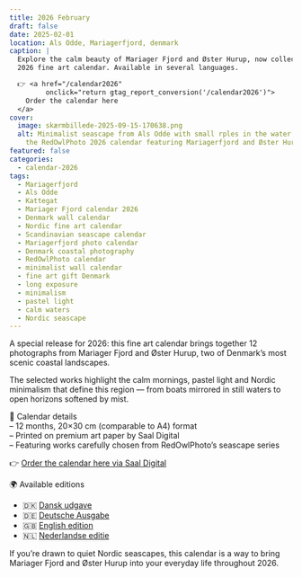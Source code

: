 ```yaml
---
title: 2026 February
draft: false
date: 2025-02-01
location: Als Odde, Mariagerfjord, denmark
caption: |
  Explore the calm beauty of Mariager Fjord and Øster Hurup, now collected in my
  2026 fine art calendar. Available in several languages.

  👉 <a href="/calendar2026"
         onclick="return gtag_report_conversion('/calendar2026')">
    Order the calendar here
  </a>
cover:
  image: skærmbillede-2025-09-15-170638.png
  alt: Minimalist seascape from Als Odde with small rples in the water. part of
    the RedOwlPhoto 2026 calendar featuring Mariagerfjord and Øster Hurup.
featured: false
categories:
  - calendar-2026
tags:
  - Mariagerfjord
  - Als Odde
  - Kattegat
  - Mariager Fjord calendar 2026
  - Denmark wall calendar
  - Nordic fine art calendar
  - Scandinavian seascape calendar
  - Mariagerfjord photo calendar
  - Denmark coastal photography
  - RedOwlPhoto calendar
  - minimalist wall calendar
  - fine art gift Denmark
  - long exposure
  - minimalism
  - pastel light
  - calm waters
  - Nordic seascape
---
```

A special release for 2026:
this fine art calendar brings together 12 photographs from Mariager Fjord and Øster Hurup, two of Denmark’s most scenic coastal landscapes.

The selected works highlight the calm mornings, pastel light and Nordic minimalism that define this region — from boats mirrored in still waters to open horizons softened by mist.

📅 Calendar details  
– 12 months, 20×30 cm (comparable to A4) format  
– Printed on premium art paper by Saal Digital  
– Featuring works carefully chosen from RedOwlPhoto’s seascape series

👉 [Order the calendar here via Saal Digital](/calendar2026)

🌍 Available editions  
- 🇩🇰 [Dansk udgave](/calendar2026-dk)  
- 🇩🇪 [Deutsche Ausgabe](/calendar2026-de)  
- 🇬🇧 [English edition](/calendar2026-en)  
- 🇳🇱 [Nederlandse editie](/calendar2026-nl)

If you’re drawn to quiet Nordic seascapes, this calendar is a way to bring Mariager Fjord and Øster Hurup into your everyday life throughout 2026.

<!--more-->

